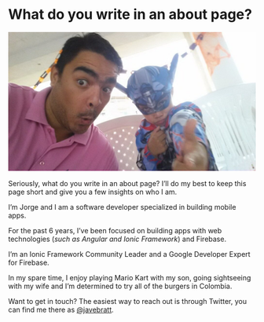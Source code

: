 # What do you write in an about page?

![Jorge and Emmanuel](assets/jorge.jpg)

Seriously, what do you write in an about page? I’ll do my best to keep this page
short and give you a few insights on who I am.

I’m Jorge and I am a software developer specialized in building mobile apps.

For the past 6 years, I’ve been focused on building apps with web technologies
(_such as Angular and Ionic Framework_) and Firebase.

I’m an Ionic Framework Community Leader and a Google Developer Expert for
Firebase.

In my spare time, I enjoy playing Mario Kart with my son, going sightseeing with
my wife and I’m determined to try all of the burgers in Colombia.

Want to get in touch? The easiest way to reach out is through Twitter, you can
find me there as [@javebratt](https://twitter.com/javebratt).
